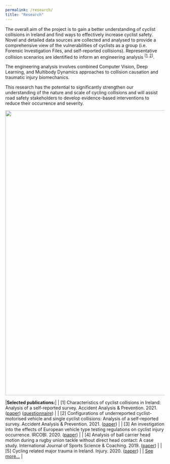 ```yaml
---
permalink: /research/
title: "Research"
---
```



The overall aim of the project is to gain a better understanding of cyclist collisions in Ireland and find ways to effectively increase cyclist safety. Novel and detailed data sources are collected and analysed to provide a comprehensive view of the vulnerabilities of cyclists as a group (i.e. Forensic Investigation Files, and self-reported collisions). Representative collision scenarios are identified to inform an engineering analysis <sup>[[1](https://www.sciencedirect.com/science/article/pii/S0001457520317681), [2](https://www.sciencedirect.com/science/article/pii/S0001457521002955)]</sup>.

The engineering analysis involves combined Computer Vision, Deep Learning, and Multibody Dynamics approaches to collision causation and traumatic injury biomechanics. 

This research has the potential to significantly strengthen our understanding of the nature and scale of cycling collisions and will assist road safety stakeholders to develop evidence-based interventions to reduce their occurrence and severity.


<p align="center">
  <img src="/assets/images/Research/pipeline.png" width="900">
</p>


|**Selected publications:**|
| [1] Characteristics of cyclist collisions in Ireland: Analysis of a self-reported survey. Accident Analysis & Prevention. 2021. ([paper](https://www.sciencedirect.com/science/article/pii/S0001457520317681)) ([questionnaire](https://github.com/KevGildea/kevgildea.github.io/blob/master/assets/images/Research/Survey%20questionnaire.pdf)) |
| [2] Configurations of underreported cyclist-motorised vehicle and single cyclist collisions: Analysis of a self-reported survey. Accident Analysis & Prevention. 2021. ([paper](https://www.sciencedirect.com/science/article/pii/S0001457521002955)) |
| [3] An investigation into the effects of European vehicle type testing regulations on cyclist injury occurrence. IRCOBI. 2020. ([paper](http://www.ircobi.org/wordpress/downloads/irc20-asia/pdf-files/2029a.pdf)) |
| [4] Analysis of ball carrier head motion during a rugby union tackle without direct head contact: A case study. International Journal of Sports Science & Coaching. 2019. ([paper](https://journals.sagepub.com/doi/10.1177/1747954119833477)) |
| [5] Cycling related major trauma in Ireland. Injury. 2020. ([paper](https://pubmed.ncbi.nlm.nih.gov/31784058/)) |
| [See more...](https://orcid.org/0000-0003-3802-0675) |
